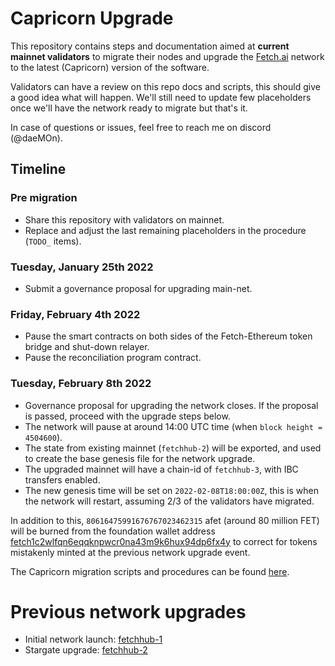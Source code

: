 # Capricorn Upgrade  

This repository contains steps and documentation aimed at **current mainnet validators** to migrate their nodes and upgrade the [Fetch.ai](https://fetch.ai) network to the latest (Capricorn) version of the software.

Validators can have a review on this repo docs and scripts, this should give a good idea what will happen. 
We'll still need to update few placeholders once we'll have the network ready to migrate but that's it.

In case of questions or issues, feel free to reach me on discord (@daeMOn).

## Timeline

### Pre migration

- Share this repository with validators on mainnet.
- Replace and adjust the last remaining placeholders in the procedure (`TODO_` items).

### Tuesday, January 25th 2022

- Submit a governance proposal for upgrading main-net.

### Friday, February 4th 2022

- Pause the smart contracts on both sides of the Fetch-Ethereum token bridge and shut-down relayer.
- Pause the reconciliation program contract.

### Tuesday, February 8th 2022

- Governance proposal for upgrading the network closes. If the proposal is passed, proceed with the upgrade steps below.
- The network will pause at around 14:00 UTC time (when `block height = 4504600`).
- The state from existing mainnet (`fetchhub-2`) will be exported, and used to create the base genesis file for the network upgrade.
- The upgraded mainnet will have a chain-id of `fetchhub-3`, with IBC transfers enabled.
- The new genesis time will be set on `2022-02-08T18:00:00Z`, this is when the network will restart, assuming 2/3 of the validators have migrated.

In addition to this, `80616475991676767023462315` afet (around 80 million FET) will be burned from the foundation wallet address [fetch1c2wlfqn6eqqknpwcr0na43m9k6hux94dp6fx4y](https://explore-fetchhub.fetch.ai/account/fetch1c2wlfqn6eqqknpwcr0na43m9k6hux94dp6fx4y) to correct for tokens mistakenly minted at the previous network upgrade event.

The Capricorn migration scripts and procedures can be found [here](./fetchhub-3/).

# Previous network upgrades

- Initial network launch: [fetchhub-1](./archive/fetchhub-1)
- Stargate upgrade: [fetchhub-2](./archive/fetchhub-2)
